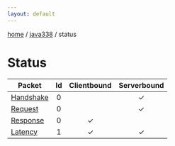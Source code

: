 ```yaml
---
layout: default
---
```


[home](/)  /  [java338](/protocol/java338)  /  status

# Status

Packet | Id | Clientbound | Serverbound
---|:---:|:---:|:---:
[Handshake](status/handshake) | 0 |   | ✓
[Request](status/request) | 0 |   | ✓
[Response](status/response) | 0 | ✓ |  
[Latency](status/latency) | 1 | ✓ | ✓
